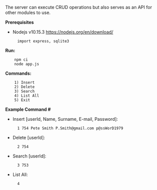 The server can execute CRUD operations but also serves as an API for other modules to use.

**Prerequisites**
* Nodejs v10.15.3 https://nodejs.org/en/download/

        import express, sqlite3
        
**Run:**
```
    npm ci
    node app.js
```

**Commands:**
```
    1) Insert
    2) Delete
    3) Search
    4) List All
    5) Exit
```

**Example Command #**
    
* Insert [userId, Name, Surname, E-mail, Password]:
    
        1 754 Pete Smith P.Smith@gmail.com p@ssWorD1979
    
* Delete [userId]:

        2 754
    
* Search [userId]:
    
        3 753
    
* List All:
        
        4

